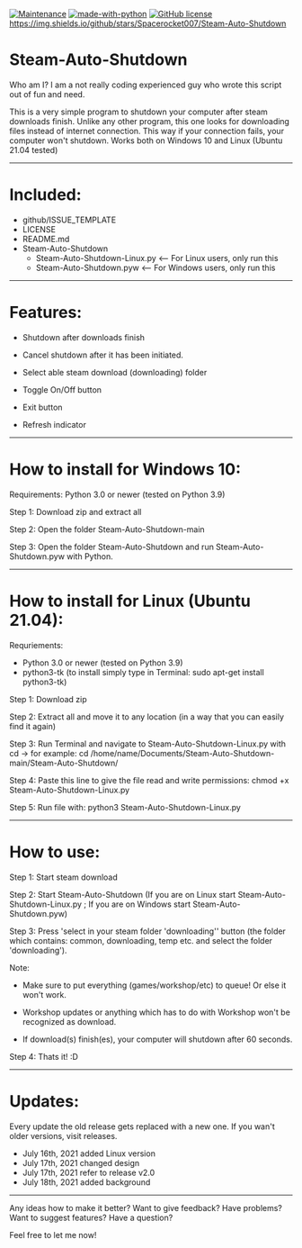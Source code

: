 [![Maintenance](https://img.shields.io/badge/Maintained%3F-yes-green.svg)](https://GitHub.com/Naereen/StrapDown.js/graphs/commit-activity)
[![made-with-python](https://img.shields.io/badge/Made%20with-Python-1f425f.svg)](https://www.python.org/)
[![GitHub license](https://img.shields.io/github/license/Naereen/StrapDown.js.svg)](https://github.com/Naereen/StrapDown.js/blob/master/LICENSE)
https://img.shields.io/github/stars/Spacerocket007/Steam-Auto-Shutdown
# Steam-Auto-Shutdown
Who am I?  I am a not really coding experienced guy who wrote this script out of fun and need.

This is a very simple program to shutdown your computer after steam downloads finish. 
Unlike any other program, this one looks for downloading files instead of internet connection. 
This way if your connection fails, your computer won't shutdown. Works both on Windows 10 and Linux (Ubuntu 21.04 tested)

------

# Included:
- github/ISSUE_TEMPLATE
- LICENSE
- README.md
- Steam-Auto-Shutdown
    - Steam-Auto-Shutdown-Linux.py <-- For Linux users, only run this
    - Steam-Auto-Shutdown.pyw <-- For Windows users, only run this

-----

# Features:


- Shutdown after downloads finish

- Cancel shutdown after it has been initiated.

- Select able steam download (downloading) folder

- Toggle On/Off button

- Exit button

- Refresh indicator

-----

# How to install for Windows 10:


Requirements: Python 3.0 or newer (tested on Python 3.9)

 
Step 1: Download zip and extract all


Step 2: Open the folder Steam-Auto-Shutdown-main 


Step 3: Open the folder Steam-Auto-Shutdown and run Steam-Auto-Shutdown.pyw with Python.

-----

# How to install for Linux (Ubuntu 21.04):


Requriements: 
- Python 3.0 or newer (tested on Python 3.9)
- python3-tk (to install simply type in Terminal: sudo apt-get install python3-tk)


Step 1: Download zip 


Step 2: Extract all and move it to any location (in a way that you can easily find it again)


Step 3: Run Terminal and navigate to Steam-Auto-Shutdown-Linux.py with cd -> for example: cd /home/name/Documents/Steam-Auto-Shutdown-main/Steam-Auto-Shutdown/


Step 4: Paste this line to give the file read and write permissions: chmod +x Steam-Auto-Shutdown-Linux.py


Step 5: Run file with: python3 Steam-Auto-Shutdown-Linux.py


---------

# How to use:


Step 1: Start steam download


Step 2: Start Steam-Auto-Shutdown (If you are on Linux start Steam-Auto-Shutdown-Linux.py ; If you are on Windows start Steam-Auto-Shutdown.pyw)


Step 3: Press 'select in your steam folder 'downloading'' button (the folder which contains: common, downloading, temp etc. and select the folder 'downloading').


Note:


- Make sure to put everything (games/workshop/etc) to queue! Or else it won't work.


- Workshop updates or anything which has to do with Workshop won't be recognized as download.


- If download(s) finish(es), your computer will shutdown after 60 seconds.


Step 4: Thats it! :D

-----------
# Updates:
Every update the old release gets replaced with a new one.
If you wan't older versions, visit releases.

- July 16th, 2021 added Linux version
- July 17th, 2021 changed design
- July 17th, 2021 refer to release v2.0
- July 18th, 2021 added background

---------
Any ideas how to make it better? Want to give feedback? Have problems? Want to suggest features? Have a question?


Feel free to let me now!
